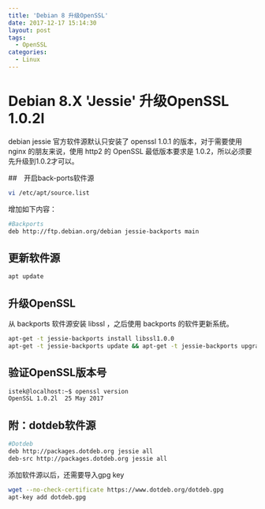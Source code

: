 ```yaml
---
title: 'Debian 8 升级OpenSSL'
date: 2017-12-17 15:14:30
layout: post
tags: 
  - OpenSSL
categories:
  - Linux
---
```

# Debian 8.X 'Jessie' 升级OpenSSL 1.0.2l

debian jessie 官方软件源默认只安装了 openssl 1.0.1 的版本，对于需要使用 nginx 的朋友来说，使用 http2 的 OpenSSL 最低版本要求是 1.0.2，所以必须要先升级到1.0.2才可以。
<!--more-->
##　开启back-ports软件源
```bash
vi /etc/apt/source.list
```

增加如下内容：

```bash
#Backports
deb http://ftp.debian.org/debian jessie-backports main
```

<!--more-->

## 更新软件源
```bash
apt update
```

## 升级OpenSSL

从 backports 软件源安装 libssl ，之后使用 backports 的软件更新系统。
```bash
apt-get -t jessie-backports install libssl1.0.0
apt-get -t jessie-backports update && apt-get -t jessie-backports upgrade
```

## 验证OpenSSL版本号
```bash
istek@localhost:~$ openssl version
OpenSSL 1.0.2l  25 May 2017
```

## 附：dotdeb软件源

```bash
#Dotdeb
deb http://packages.dotdeb.org jessie all
deb-src http://packages.dotdeb.org jessie all
```

添加软件源以后，还需要导入gpg key
```bash
wget --no-check-certificate https://www.dotdeb.org/dotdeb.gpg
apt-key add dotdeb.gpg
```